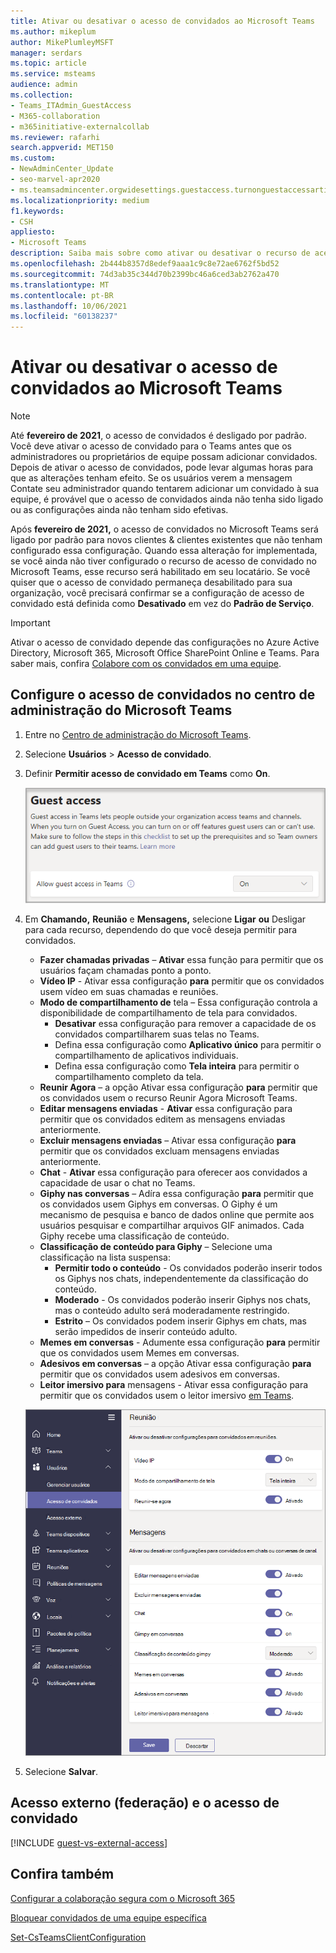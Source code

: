 ```yaml
---
title: Ativar ou desativar o acesso de convidados ao Microsoft Teams
ms.author: mikeplum
author: MikePlumleyMSFT
manager: serdars
ms.topic: article
ms.service: msteams
audience: admin
ms.collection:
- Teams_ITAdmin_GuestAccess
- M365-collaboration
- m365initiative-externalcollab
ms.reviewer: rafarhi
search.appverid: MET150
ms.custom:
- NewAdminCenter_Update
- seo-marvel-apr2020
- ms.teamsadmincenter.orgwidesettings.guestaccess.turnonguestaccessarticle
ms.localizationpriority: medium
f1.keywords:
- CSH
appliesto:
- Microsoft Teams
description: Saiba mais sobre como ativar ou desativar o recurso de acesso de convidado no Microsoft Teams como um administrador do Office 365.
ms.openlocfilehash: 2b444b8357d8edef9aaa1c9c8e72ae6762f5bd52
ms.sourcegitcommit: 74d3ab35c344d70b2399bc46a6ced3ab2762a470
ms.translationtype: MT
ms.contentlocale: pt-BR
ms.lasthandoff: 10/06/2021
ms.locfileid: "60138237"
---
```

# <a name="turn-on-or-turn-off-guest-access-to-microsoft-teams"></a>Ativar ou desativar o acesso de convidados ao Microsoft Teams

> [!Note]
>
> Até **fevereiro de 2021**, o acesso de convidados é desligado por padrão. Você deve ativar o acesso de convidado para o Teams antes que os administradores ou proprietários de equipe possam adicionar convidados. Depois de ativar o acesso de convidados, pode levar algumas horas para que as alterações tenham efeito. Se os usuários  verem a mensagem Contate seu administrador quando tentarem adicionar um convidado à sua equipe, é provável que o acesso de convidados ainda não tenha sido ligado ou as configurações ainda não tenham sido efetivas.
>
> Após **fevereiro de 2021,** o acesso de convidados no Microsoft Teams será ligado por padrão para novos clientes & clientes existentes que não tenham configurado essa configuração. Quando essa alteração for implementada, se você ainda não tiver configurado o recurso de acesso de convidado no Microsoft Teams, esse recurso será habilitado em seu locatário. Se você quiser que o acesso de convidado permaneça desabilitado para sua organização, você precisará confirmar se a configuração de acesso de convidado está definida como **Desativado** em vez do **Padrão de Serviço**.

> [!IMPORTANT]
> Ativar o acesso de convidado depende das configurações no Azure Active Directory, Microsoft 365, Microsoft Office SharePoint Online e Teams. Para saber mais, confira [Colabore com os convidados em uma equipe](/microsoft-365/solutions/collaborate-as-team).

## <a name="configure-guest-access-in-the-teams-admin-center"></a>Configure o acesso de convidados no centro de administração do Microsoft Teams

1. Entre no [Centro de administração do Microsoft Teams](https://admin.teams.microsoft.com/).

2. Selecione **Usuários**  >  **Acesso de convidado**.

3. Definir **Permitir acesso de convidado em Teams** como **On**.

    ![Permitir que a opção de acesso de convidado seja definida como On .](media/guest-access-setting.png)

4. Em **Chamando,** **Reunião** e **Mensagens,** selecione **Ligar** **ou** Desligar para cada recurso, dependendo do que você deseja permitir para convidados.

      - **Fazer chamadas privadas** – **Ativar** essa função para permitir que os usuários façam chamadas ponto a ponto.
      - **Vídeo IP** - Ativar essa configuração **para** permitir que os convidados usem vídeo em suas chamadas e reuniões.
      - **Modo de compartilhamento de** tela – Essa configuração controla a disponibilidade de compartilhamento de tela para convidados.
          - **Desativar** essa configuração para remover a capacidade de os convidados compartilharem suas telas no Teams.
          - Defina essa configuração como **Aplicativo único** para permitir o compartilhamento de aplicativos individuais.
          - Defina essa configuração como **Tela inteira** para permitir o compartilhamento completo da tela.
      - **Reunir Agora** – a opção Ativar essa configuração **para** permitir que os convidados usem o recurso Reunir Agora Microsoft Teams.
      - **Editar mensagens enviadas** - **Ativar** essa configuração para permitir que os convidados editem as mensagens enviadas anteriormente.
      - **Excluir mensagens enviadas** – Ativar essa configuração **para** permitir que os convidados excluam mensagens enviadas anteriormente.
      - **Chat** - **Ativar** essa configuração para oferecer aos convidados a capacidade de usar o chat no Teams.
      - **Giphy nas conversas** – Adíra essa configuração **para** permitir que os convidados usem Giphys em conversas. O Giphy é um mecanismo de pesquisa e banco de dados online que permite aos usuários pesquisar e compartilhar arquivos GIF animados. Cada Giphy recebe uma classificação de conteúdo.
      - **Classificação de conteúdo para Giphy** – Selecione uma classificação na lista suspensa:
          - **Permitir todo o conteúdo** - Os convidados poderão inserir todos os Giphys nos chats, independentemente da classificação do conteúdo.
          - **Moderado** - Os convidados poderão inserir Giphys nos chats, mas o conteúdo adulto será moderadamente restringido.
          - **Estrito** – Os convidados podem inserir Giphys em chats, mas serão impedidos de inserir conteúdo adulto.
      - **Memes em conversas** - Adumente essa configuração **para** permitir que os convidados usem Memes em conversas.
      - **Adesivos em conversas** – a opção Ativar essa configuração **para** permitir que os convidados usem adesivos em conversas.
      - **Leitor imersivo para** mensagens -  Ativar essa configuração para permitir que os convidados usem o leitor imersivo [em Teams](https://support.microsoft.com/topic/a700c0d0-bc53-4696-a94d-4fbc86ac7a9a).

    ![Configurações de permissões de convidado Teams.](media/manage-guest-access-image1.png)

5. Selecione **Salvar**.

## <a name="external-access-federation-vs-guest-access"></a>Acesso externo (federação) e o acesso de convidado

[!INCLUDE [guest-vs-external-access](includes/guest-vs-external-access.md)]

## <a name="see-also"></a>Confira também

[Configurar a colaboração segura com o Microsoft 365](/microsoft-365/solutions/setup-secure-collaboration-with-teams)

[Bloquear convidados de uma equipe específica](/microsoft-365/solutions/per-group-guest-access)

[Set-CsTeamsClientConfiguration](/powershell/module/skype/set-csteamsclientconfiguration)
